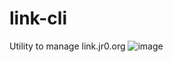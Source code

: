 # link-cli
Utility to manage link.jr0.org
![image](https://user-images.githubusercontent.com/35516367/168952558-2029ae9c-d36e-49ba-9ef7-f8357804ff28.png)
